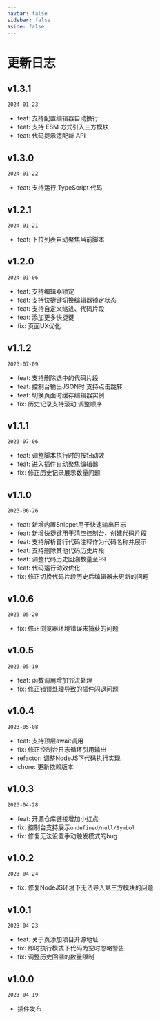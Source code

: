 ```yaml
---
navbar: false
sidebar: false
aside: false
---
```


# 更新日志

## v1.3.1

`2024-01-23`

- feat: 支持配置编辑器自动换行
- feat: 支持 ESM 方式引入三方模块
- feat: 代码提示适配新 API

## v1.3.0

`2024-01-22`

- feat: 支持运行 TypeScript 代码

## v1.2.1

`2024-01-21`

- feat: 下拉列表自动聚焦当前脚本

## v1.2.0

`2024-01-06`

- feat: 支持编辑器锁定
- feat: 支持快捷键切换编辑器锁定状态
- feat: 支持自定义缩进、代码片段
- feat: 添加更多快捷键
- fix: 页面UX优化

## v1.1.2

`2023-07-09`

- feat: 支持删除选中的代码片段
- feat: 控制台输出JSON时 支持点击跳转
- feat: 切换页面时缓存编辑器实例
- fix: 历史记录支持滚动 调整顺序

## v1.1.1

`2023-07-06`

- feat: 调整脚本执行时的按钮动效
- feat: 进入插件自动聚焦编辑器
- fix: 修正历史记录展示数量问题

## v1.1.0

`2023-06-26`

- feat: 新增内置Snippet用于快速输出日志
- feat: 新增快捷键用于清空控制台、创建代码片段
- feat: 支持解析首行代码注释作为代码名称并展示
- feat: 支持删除其他代码历史片段
- feat: 调整代码历史回溯数量至99
- feat: 代码运行动效优化
- fix: 修正切换代码片段历史后编辑器未更新的问题

## v1.0.6

`2023-05-20`

- fix: 修正浏览器环境错误未捕获的问题

## v1.0.5

`2023-05-10`

- feat: 函数调用增加节流处理
- fix: 修正错误处理导致的插件闪退问题

## v1.0.4

`2023-05-08`

- feat: 支持顶层await调用
- fix: 修正控制台日志循环引用输出
- refactor: 调整NodeJS下代码执行实现
- chore: 更新依赖版本

## v1.0.3

`2023-04-28`

- feat: 开源仓库链接增加小红点
- fix: 控制台支持展示`undefined/null/Symbol`
- fix: 修复无法设置手动触发模式的bug

## v1.0.2

`2023-04-24`

- fix: 修复NodeJS环境下无法导入第三方模块的问题

## v1.0.1

`2023-04-23`

- feat: 关于页添加项目开源地址
- fix: 即时执行模式下代码为空时忽略警告
- fix: 调整历史回溯的数量限制

## v1.0.0

`2023-04-19`

- 插件发布
